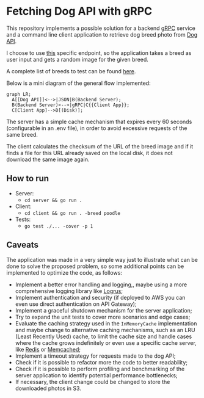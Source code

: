 # Fetching Dog API with gRPC

This repository implements a possible solution for a backend [gRPC](https://grpc.io/) service and a command line client application to retrieve dog breed photo from [Dog API](https://dog.ceo/dog-api/documentation/breed).

I choose to use [this](https://dog.ceo/api/breed/hound/images/random) specific endpoint, so the application takes a breed as user input and gets a random image for the given breed.

A complete list of breeds to test can be found [here](https://dog.ceo/api/breeds/list/all).

Below is a mini diagram of the general flow implemented:

```mermaid
graph LR;
  A[[Dog API]]<-->|JSON|B(Backend Server);
  B(Backend Server)<-->|gRPC|C{{Client App}};
  C[Client App]-->D[(Disk)];
```
The server has a simple cache mechanism that expires every 60 seconds (configurable in an .env file), in order to avoid excessive requests of the same breed.

The client calculates the checksum of the URL of the breed image and if it finds a file for this URL already saved on the local disk, it does not download the same image again.

## How to run

 - Server:
	 - `cd server && go run .`
 - Client:
	 - `cd client && go run . -breed poodle`
 - Tests:
	 - `go test ./... -cover -p 1`

## Caveats

The application was made in a very simple way just to illustrate what can be done to solve the proposed problem, so some additional points can be implemented to optimize the code, as follows:

- Implement a better error handling and logging,, maybe using a more comprehensive logging library like [Logrus](https://github.com/sirupsen/logrus);
- Implement authentication and security (if deployed to AWS you can even use direct authentication on API Gateway);
- Implement a graceful shutdown mechanism for the server application;
- Try to expand the unit tests to cover more scenarios and edge cases;
- Evaluate the caching strategy used in the `InMemoryCache` implementation and maybe change to alternative caching mechanisms, such as an LRU (Least Recently Used) cache, to limit the cache size and handle cases where the cache grows indefinitely or even use a specific cache server, like [Redis](https://redis.io/) or [Memcached](https://aws.amazon.com/memcached/);
- Implement a timeout strategy for requests made to the dog API;
- Check if it is possible to refactor more the code to better readability;
- Check if it is possible to perform profiling and benchmarking of the server application to identify potential performance bottlenecks;
- If necessary, the client change could be changed to store the downloaded photos in S3.
